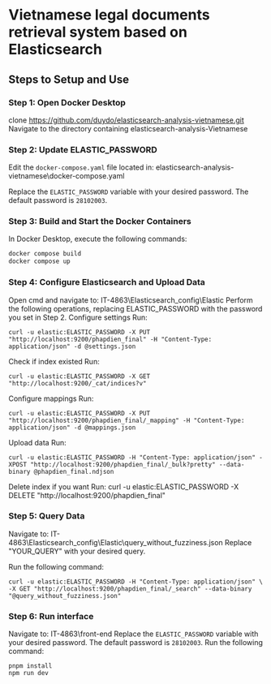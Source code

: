 # Vietnamese legal documents retrieval system based on Elasticsearch

## Steps to Setup and Use

### Step 1: Open Docker Desktop
clone https://github.com/duydo/elasticsearch-analysis-vietnamese.git
Navigate to the directory containing elasticsearch-analysis-Vietnamese

### Step 2: Update ELASTIC_PASSWORD
Edit the `docker-compose.yaml` file located in:
elasticsearch-analysis-vietnamese\docker-compose.yaml

Replace the `ELASTIC_PASSWORD` variable with your desired password. The default password is `28102003`.

### Step 3: Build and Start the Docker Containers
In Docker Desktop, execute the following commands:
```bash
docker compose build
docker compose up
```

### Step 4: Configure Elasticsearch and Upload Data
Open cmd and navigate to:
IT-4863\Elasticsearch_config\Elastic
Perform the following operations, replacing ELASTIC_PASSWORD with the password you set in Step 2.
Configure settings
Run:
```
curl -u elastic:ELASTIC_PASSWORD -X PUT "http://localhost:9200/phapdien_final" -H "Content-Type: application/json" -d @settings.json
```

Check if index existed
Run:
```
curl -u elastic:ELASTIC_PASSWORD -X GET "http://localhost:9200/_cat/indices?v"
```

Configure mappings
Run:
```
curl -u elastic:ELASTIC_PASSWORD -X PUT "http://localhost:9200/phapdien_final/_mapping" -H "Content-Type: application/json" -d @mappings.json
```

Upload data
Run:
```
curl -u elastic:ELASTIC_PASSWORD -H "Content-Type: application/json" -XPOST "http://localhost:9200/phapdien_final/_bulk?pretty" --data-binary @phapdien_final.ndjson
```

Delete index if you want
Run:
curl -u elastic:ELASTIC_PASSWORD -X DELETE "http://localhost:9200/phapdien_final"


### Step 5: Query Data
Navigate to:
IT-4863\Elasticsearch_config\Elastic\query_without_fuzziness.json
Replace "YOUR_QUERY" with your desired query.

Run the following command:
```
curl -u elastic:ELASTIC_PASSWORD -H "Content-Type: application/json" \
-X GET "http://localhost:9200/phapdien_final/_search" --data-binary "@query_without_fuzziness.json"
```

### Step 6: Run interface
Navigate to:
IT-4863\front-end
Replace the `ELASTIC_PASSWORD` variable with your desired password. The default password is `28102003`.
Run the following command:
```
pnpm install
npm run dev
```



